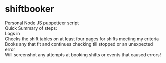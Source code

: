 # shiftbooker
Personal Node JS puppetteer script <br/>
Quick Summary of steps: <br/>
Logs in <br/>
Checks the shift tables on at least four pages for shifts meeting my criteria <br/>
Books any that fit and continues checking till stopped or an unexpected error<br/>
Will screenshot any attempts at booking shifts or events that caused errors!<br/>
